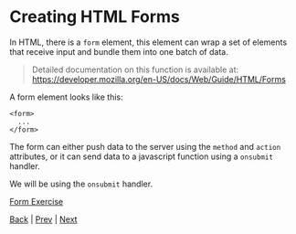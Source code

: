 # Creating HTML Forms

In HTML, there is a `form` element, this element can wrap a set of elements that
receive input and bundle them into one batch of data.

> Detailed documentation on this function is available at: <br>
https://developer.mozilla.org/en-US/docs/Web/Guide/HTML/Forms

A form element looks like this:

```
<form>
  ...
</form>
```

The form can either push data to the server using the `method` and `action`
attributes, or it can send data to a javascript function using a `onsubmit`
handler.

We will be using the `onsubmit` handler.

<a class="jsbin-embed" href="https://jsbin.com/nepeges/3/embed?js,output">Form Exercise</a>

[Back](.) | [Prev](inner-html) | [Next](templates)
